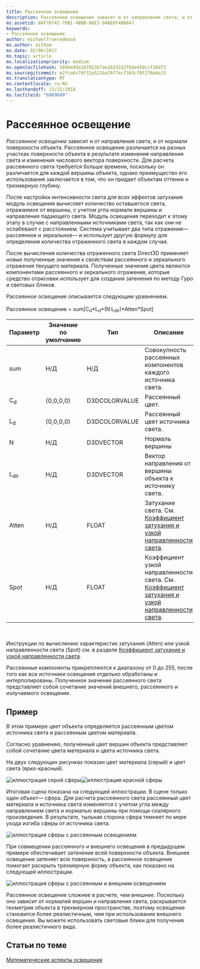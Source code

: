 ```yaml
---
title: Рассеянное освещение
description: Рассеянное освещение зависит и от направления света, и от нормали поверхности объекта.
ms.assetid: 8AF78742-76B1-4BBB-86E3-94AE6F48B847
keywords:
- Рассеянное освещение
author: michaelfromredmond
ms.author: mithom
ms.date: 02/08/2017
ms.topic: article
ms.localizationpriority: medium
ms.openlocfilehash: 5846edda167823b7ae161d332fbde450ccf20d72
ms.sourcegitcommit: e2fca6c79f31e521ba76f7ecf343cf8f278e6a15
ms.translationtype: MT
ms.contentlocale: ru-RU
ms.lasthandoff: 11/15/2018
ms.locfileid: "6969049"
---
```

# <a name="diffuse-lighting"></a>Рассеянное освещение


*Рассеянное освещение* зависит и от направления света, и от нормали поверхности объекта. Рассеянное освещение различается на разных участках поверхности объекта в результате изменения направления света и изменения числового вектора поверхности. Для расчета рассеянного света требуется больше времени, поскольку он различается для каждой вершины объекта, однако преимущество его использования заключается в том, что он придает объектам оттенки и трехмерную глубину.

После настройки интенсивности света для всех эффектов затухания модуль освещения вычисляет количество оставшегося света, отражаемое от вершины, с учетом угла нормали вершины и направления падающего света. Модуль освещения переходит к этому этапу в случае с направленными источниками света, так как они не ослабевают с расстоянием. Система учитывает два типа отражения— рассеянное и зеркальное— и использует другую формулу для определения количества отраженного света в каждом случае.

После вычисления количества отраженного света Direct3D применяет новые полученные значения к свойствам рассеянного и зеркального отражения текущего материала. Полученные значения цвета являются компонентами рассеянного и зеркального отражения, которые средство отрисовки использует для создания затенения по методу Гуро и световых бликов.

Рассеянное освещение описывается следующим уравнением.

Рассеянное освещение = sum\[C<sub>d</sub>\*L<sub>d</sub>\*(N<sup>.</sup>L<sub>dir</sub>)\*Atten\*Spot\]

| Параметр       | Значение по умолчанию | Тип          | Описание                                                                                      |
|-----------------|---------------|---------------|--------------------------------------------------------------------------------------------------|
| sum             | Н/Д           | Н/Д           | Совокупность рассеянных компонентов каждого источника света.                                                     |
| C<sub>d</sub>   | (0,0,0,0)     | D3DCOLORVALUE | Рассеянный цвет.                                                                                   |
| L<sub>d</sub>   | (0,0,0,0)     | D3DCOLORVALUE | Рассеянный цвет источника света.                                                                             |
| N               | Н/Д           | D3DVECTOR     | Нормаль вершины                                                                                    |
| L<sub>dir</sub> | Н/Д           | D3DVECTOR     | Вектор направления от вершины объекта к источнику света.                                                |
| Atten           | Н/Д           | FLOAT         | Затухание света. См. [Коэффициент затухания и узкой направленности света](attenuation-and-spotlight-factor.md). |
| Spot            | Н/Д           | FLOAT         | Коэффициент узкой направленности света. См. [Коэффициент затухания и узкой направленности света](attenuation-and-spotlight-factor.md).  |

 

Инструкции по вычислению характеристик затухания (Atten) или узкой направленности света (Spot) см. в разделе [Коэффициент затухания и узкой направленности света](attenuation-and-spotlight-factor.md).

Рассеянные компоненты прикрепляются к диапазону от 0 до 255, после того как все источники освещения отдельно обработаны и интерполированы. Полученное значение рассеянного света представляет собой сочетание значений внешнего, рассеянного и излучаемого освещения.

## <a name="span-idexamplespanspan-idexamplespanspan-idexamplespanexample"></a><span id="Example"></span><span id="example"></span><span id="EXAMPLE"></span>Пример


В этом примере цвет объекта определяется рассеянным цветом источника света и рассеянным цветом материала.

Согласно уравнению, полученный цвет вершин объекта представляет собой сочетание цвета материала и цвета источника света.

На двух следующих рисунках показан цвет материала (серый) и цвет света (ярко-красный).

![иллюстрация серой сферы](images/amb1.jpg)![иллюстрация красной сферы](images/lightred.jpg)

Итоговая сцена показана на следующей иллюстрации. В сцене только один объект— сфера. Для расчета рассеянного света рассеянный цвет материала и источника света изменяется с учетом угла между направлением света и нормалью вершины при помощи скалярного произведения. В результате, тыльная сторона сфера темнеет по мере ухода изгиба сферы от источника света.

![иллюстрация сферы с рассеянным освещением](images/lightd.jpg)

При совмещении рассеянного и внешнего освещения в предыдущем примере обеспечивает затенение всей поверхности объекта. Внешнее освещение затеняет всю поверхность, а рассеянное освещение помогает раскрыть трехмерную форму объекта, как показано на следующей иллюстрации.

![иллюстрация сферы с рассеянным и внешним освещением](images/lightad.jpg)

Рассеянное освещение сложнее в расчете, чем внешнее. Поскольку оно зависит от нормалей вершин и направления света, раскрывается геометрия объекта в трехмерном пространстве, поэтому освещение становится более реалистичным, чем при использовании внешнего освещения. Вы можете использовать световые блики для получения более реалистичного вида.

## <a name="span-idrelated-topicsspanrelated-topics"></a><span id="related-topics"></span>Статьи по теме


[Математические аспекты освещения](mathematics-of-lighting.md)

 

 




